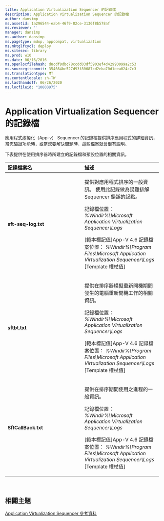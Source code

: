 ```yaml
---
title: Application Virtualization Sequencer 的記錄檔
description: Application Virtualization Sequencer 的記錄檔
author: dansimp
ms.assetid: 1a296544-eab4-46f9-82ce-3136f8b578af
ms.reviewer: ''
manager: dansimp
ms.author: dansimp
ms.pagetype: mdop, appcompat, virtualization
ms.mktglfcycl: deploy
ms.sitesec: library
ms.prod: w10
ms.date: 06/16/2016
ms.openlocfilehash: d8cdf9dbc78ccdd03df5903ef4d42990099a2c53
ms.sourcegitcommit: 354664bc527d93f80687cd2eba70d1eea024c7c3
ms.translationtype: MT
ms.contentlocale: zh-TW
ms.lasthandoff: 06/26/2020
ms.locfileid: "10800975"
---
```

# Application Virtualization Sequencer 的記錄檔


應用程式虛擬化（App-v） Sequencer 的記錄檔提供排序應用程式的詳細資訊，當您驗證功能時，或當您要解決問題時，這些檔案就會很有説明。

下表提供在使用排序器時所建立的記錄檔和預設位置的相關資訊。

<table>
<colgroup>
<col width="50%" />
<col width="50%" />
</colgroup>
<thead>
<tr class="header">
<th align="left">記錄檔案名</th>
<th align="left">描述</th>
</tr>
</thead>
<tbody>
<tr class="odd">
<td align="left"><p><strong>sft-seq-log.txt</strong></p></td>
<td align="left"><p>提供對應用程式排序的一般資訊。 使用此記錄做為疑難排解 Sequencer 錯誤的起點。</p>
<p>記錄檔位置： <em> %Windir%\Microsoft Application Virtualization Sequencer\Logs</em></p>
<p>[範本標記值]App-V 4.6 記錄檔案位置： <em> %Windir%\Program Files\Microsoft Application Virtualization Sequencer\Logs </em> [Template 權杖值]</p></td>
</tr>
<tr class="even">
<td align="left"><p><strong>sftbt.txt</strong></p></td>
<td align="left"><p>提供在排序器模擬重新開機期間發生的電腦重新開機工作的相關資訊。</p>
<p>記錄檔位置： <em> %Windir%\Microsoft Application Virtualization Sequencer\Logs</em></p>
<p>[範本標記值]App-V 4.6 記錄檔案位置： <em> %Windir%\Program Files\Microsoft Application Virtualization Sequencer\Logs </em> [Template 權杖值]</p></td>
</tr>
<tr class="odd">
<td align="left"><p><strong>SftCallBack.txt</strong></p></td>
<td align="left"><p>提供在排序期間使用之進程的一般資訊。</p>
<p>記錄檔位置： <em> %Windir%\Microsoft Application Virtualization Sequencer\Logs</em></p>
<p>[範本標記值]App-V 4.6 記錄檔案位置： <em> %Windir%\Program Files\Microsoft Application Virtualization Sequencer\Logs </em> [Template 權杖值]</p></td>
</tr>
</tbody>
</table>

 

## 相關主題


[Application Virtualization Sequencer 參考資料](application-virtualization-sequencer-reference.md)

 

 





